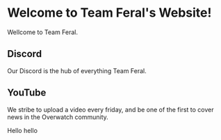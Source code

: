 <!-- Global site tag (gtag.js) - Google Analytics -->
<script async src="https://www.googletagmanager.com/gtag/js?id=UA-135436584-1"></script>
<script>
  window.dataLayer = window.dataLayer || [];
  function gtag(){dataLayer.push(arguments);}
  gtag('js', new Date());

  gtag('config', 'UA-135436584-1');
</script>


# Welcome to Team Feral's Website!

Wellcome to Team Feral.

## Discord

Our Discord is the hub of everything Team Feral.


## YouTube

We stribe to upload a video every friday, and be one of the first to cover news in the Overwatch community.


Hello hello

